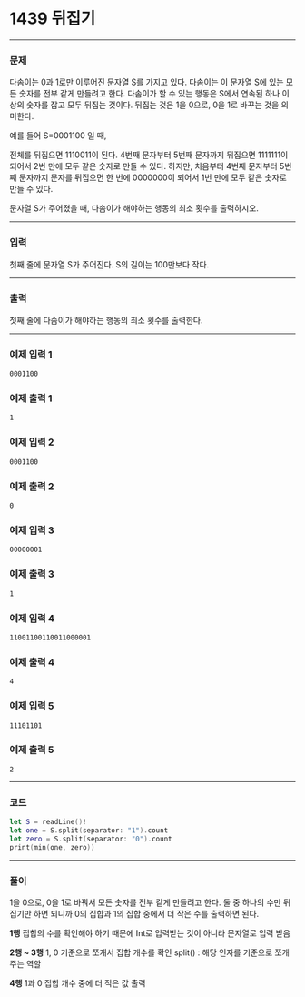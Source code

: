 # 1439 뒤집기
---
### 문제
다솜이는 0과 1로만 이루어진 문자열 S를 가지고 있다. 다솜이는 이 문자열 S에 있는 모든 숫자를 전부 같게 만들려고 한다. 다솜이가 할 수 있는 행동은 S에서 연속된 하나 이상의 숫자를 잡고 모두 뒤집는 것이다. 뒤집는 것은 1을 0으로, 0을 1로 바꾸는 것을 의미한다.

예를 들어 S=0001100 일 때,

전체를 뒤집으면 1110011이 된다.
4번째 문자부터 5번째 문자까지 뒤집으면 1111111이 되어서 2번 만에 모두 같은 숫자로 만들 수 있다.
하지만, 처음부터 4번째 문자부터 5번째 문자까지 문자를 뒤집으면 한 번에 0000000이 되어서 1번 만에 모두 같은 숫자로 만들 수 있다.

문자열 S가 주어졌을 때, 다솜이가 해야하는 행동의 최소 횟수를 출력하시오.

---
### 입력
첫째 줄에 문자열 S가 주어진다. S의 길이는 100만보다 작다.

---
### 출력
첫째 줄에 다솜이가 해야하는 행동의 최소 횟수를 출력한다.

---
### 예제 입력 1
```
0001100
```
### 예제 출력 1
```
1
```
### 예제 입력 2
```
0001100
```
### 예제 출력 2
```
0
```
### 예제 입력 3
```
00000001
```
### 예제 출력 3
```
1
```
### 예제 입력 4
```
11001100110011000001
```
### 예제 출력 4
```
4
```
### 예제 입력 5
```
11101101
```
### 예제 출력 5
```
2
```
---
### 코드
```swift
let S = readLine()!
let one = S.split(separator: "1").count
let zero = S.split(separator: "0").count
print(min(one, zero))
```
---
### 풀이
1을 0으로, 0을 1로 바꿔서 모든 숫자를 전부 같게 만들려고 한다.
둘 중 하나의 수만 뒤집기만 하면 되니까 0의 집합과 1의 집합 중에서 더 작은 수를 출력하면 된다.

**1행**
집합의 수를 확인해야 하기 때문에 Int로 입력받는 것이 아니라 문자열로 입력 받음

**2행 ~ 3행**
1, 0 기준으로 쪼개서 집합 개수를 확인
split() : 해당 인자를 기준으로 쪼개주는 역할

**4행**
1과 0 집합 개수 중에 더 적은 값 출력
